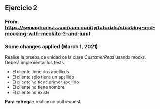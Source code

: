 ## Ejercicio 2

### From: https://semaphoreci.com/community/tutorials/stubbing-and-mocking-with-mockito-2-and-junit
### Some changes applied (March 1, 2021)

Realice la prueba de unidad de la clase *CustomerRead* usando mocks. Deberá implementar los tests:

- El cliente tiene dos apellidos
- El cliente sólo tiene un apellido
- El cliente no tiene primer apellido
- El cliente no tiene nombre
- El cliente no existe

**Para entregar:** realice un pull request.
